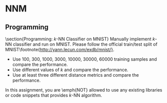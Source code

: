 # NNM

## Programming
\section{Programming: $k$-NN Classifier on MNIST}
Manually implement $k$-NN classifier and run on MNIST.
Please follow the official train/test split of MNIST\footnote{http://yann.lecun.com/exdb/mnist/}.

- Use 100, 300, 1000, 3000, 10000, 30000, 60000 training samples and compare the performance.
- Use different values of $k$ and compare the performance.
- Use at least three different distance metrics and compare the performance.

In this assignment, you are \emph{NOT} allowed to use any existing libraries or code snippets that provides $k$-NN algorithm.
